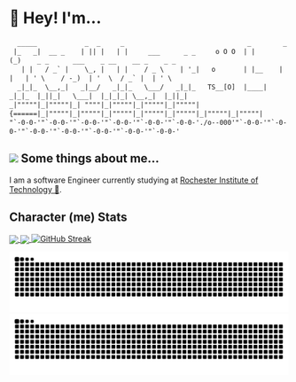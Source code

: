 # 👋 Hey! I'm...
```
  _____            _  _     _                               _        _                                           
 |_   _|  __ _    | || |   | |     ___      _ _     o O O  | |      (_)    _ _      ___    _ __    __ _    _ _   
   | |   / _` |    \_, |   | |    / _ \    | '_|   o       | |__    | |   | ' \    / -_)  | '  \  / _` |  | ' \  
  _|_|_  \__,_|   _|__/   _|_|_   \___/   _|_|_   TS__[O]  |____|  _|_|_  |_||_|   \___|  |_|_|_| \__,_|  |_||_| 
_|"""""|_|"""""|_| """"|_|"""""|_|"""""|_|"""""| {======|_|"""""|_|"""""|_|"""""|_|"""""|_|"""""|_|"""""|_|"""""|
"`-0-0-'"`-0-0-'"`-0-0-'"`-0-0-'"`-0-0-'"`-0-0-'./o--000'"`-0-0-'"`-0-0-'"`-0-0-'"`-0-0-'"`-0-0-'"`-0-0-'"`-0-0-'
```
## <img src="https://media.giphy.com/media/88hQmbBidKbZ4Z63sX/giphy.gif" width="25"/> Some things about me...
I am a software Engineer currently studying at [Rochester Institute of Technology 🐅](https://www.rit.edu/).

<!-- Polaroid with light and dark mode
![A fake polaroid of me](./art/polaroid_dark.png#gh-dark-mode-only)
![A fake polaroid of me](./art/polaroid_light.png#gh-light-mode-only)
-->

## Character (me) Stats
<a href="https://github.com/anuraghazra/github-readme-stats">
  <img height=200 align="center" src="https://github-readme-stats-ruby-rho-45.vercel.app/api?username=actuallytaylor&show_icons=true&theme=transparent" />
</a>
<a href="https://github.com/anuraghazra/github-readme-stats">
  <img height=200 align="center" src="https://github-readme-stats-ruby-rho-45.vercel.app/api/top-langs/?username=actuallytaylor&layout=compact&theme=transparent&langs_count=8&card_width=320" />
</a>
<a href="https://git.io/streak-stats">
  <img src="https://streak-stats.demolab.com?user=ActuallyTaylor&theme=transparent&card_width=480&card_height=200" alt="GitHub Streak" />
</a>

<!-- GitHub snake with light and dark mode -->
![Snake eating my GitHub stats](https://raw.githubusercontent.com/ActuallyTaylor/ActuallyTaylor/refs/heads/snake/github-contribution-grid-snake-dark.svg#gh-dark-mode-only)
![Snake eating my GitHub stats](https://raw.githubusercontent.com/ActuallyTaylor/ActuallyTaylor/refs/heads/snake/github-contribution-grid-snake.svg#gh-light-mode-only)
